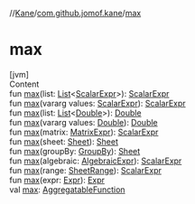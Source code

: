 //[Kane](../index.md)/[com.github.jomof.kane](index.md)/[max](max.md)



# max  
[jvm]  
Content  
fun [max](max.md)(list: [List](https://kotlinlang.org/api/latest/jvm/stdlib/kotlin.collections/-list/index.html)<[ScalarExpr](-scalar-expr/index.md)>): [ScalarExpr](-scalar-expr/index.md)  
fun [max](max.md)(vararg values: [ScalarExpr](-scalar-expr/index.md)): [ScalarExpr](-scalar-expr/index.md)  
fun [max](max.md)(list: [List](https://kotlinlang.org/api/latest/jvm/stdlib/kotlin.collections/-list/index.html)<[Double](https://kotlinlang.org/api/latest/jvm/stdlib/kotlin/-double/index.html)>): [Double](https://kotlinlang.org/api/latest/jvm/stdlib/kotlin/-double/index.html)  
fun [max](max.md)(vararg values: [Double](https://kotlinlang.org/api/latest/jvm/stdlib/kotlin/-double/index.html)): [Double](https://kotlinlang.org/api/latest/jvm/stdlib/kotlin/-double/index.html)  
fun [max](max.md)(matrix: [MatrixExpr](-matrix-expr/index.md)): [ScalarExpr](-scalar-expr/index.md)  
fun [max](max.md)(sheet: [Sheet](../com.github.jomof.kane.impl.sheet/-sheet/index.md)): [Sheet](../com.github.jomof.kane.impl.sheet/-sheet/index.md)  
fun [max](max.md)(groupBy: [GroupBy](../com.github.jomof.kane.impl.sheet/-group-by/index.md)): [Sheet](../com.github.jomof.kane.impl.sheet/-sheet/index.md)  
fun [max](max.md)(algebraic: [AlgebraicExpr](-algebraic-expr/index.md)): [ScalarExpr](-scalar-expr/index.md)  
fun [max](max.md)(range: [SheetRange](../com.github.jomof.kane.impl.sheet/-sheet-range/index.md)): [ScalarExpr](-scalar-expr/index.md)  
fun [max](max.md)(expr: [Expr](-expr/index.md)): [Expr](-expr/index.md)  
val [max](max.md): [AggregatableFunction](../com.github.jomof.kane.impl.functions/-aggregatable-function/index.md)  



